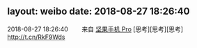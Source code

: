 layout: weibo
date: 2018-08-27 18:26:40
---
2018-08-27 18:26:40  &nbsp;&nbsp;&nbsp;&nbsp;&nbsp;&nbsp; 来自 <a href="http://app.weibo.com/t/feed/Z4AgP" rel="nofollow">坚果手机 Pro</a>
[思考][思考][思考] http://t.cn/RkF9Wds ​​​
